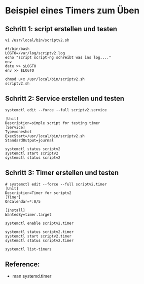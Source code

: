 # Beispiel eines Timers zum Üben 

## Schritt 1: script erstellen und testen


```
vi /usr/local/bin/scriptv2.sh
```

```
#!/bin/bash 
LOGTO=/var/log/scriptv2.log
echo "script script-ng schreibt was ins log...." 
env
date >> $LOGTO
env >> $LOGTO
```

```
chmod u+x /usr/local/bin/scriptv2.sh
scriptv2.sh
```

## Schritt 2: Service erstellen und testen 

```
systemctl edit --force --full scriptv2.service 
```

```
[Unit]
Description=simple script for testing timer 
[Service]
Type=oneshot
ExecStart=/usr/local/bin/scriptv2.sh
StandardOutput=journal
```

```
systemctl status scriptv2
systemctl start scriptv2
systemctl status scriptv2
```

## Schritt 3: Timer erstellen und testen 

```
# systemctl edit --force --full scriptv2.timer
[Unit]
Description=Timer for scriptv2
[Timer]
OnCalendar=*:0/5

[Install]
WantedBy=timer.target
```

```
systemctl enable scriptv2.timer

systemctl status scriptv2.timer
systemctl start scriptv2.timer
systemctl status scriptv2.timer

systemctl list-timers
```

## Reference: 

  * man systemd.timer 
